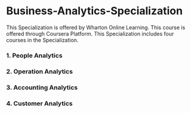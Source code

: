 # Business-Analytics-Specialization
This Specialization is offered by Wharton Online Learning. This course is offered through Coursera Platform. This Specialization includes
four courses in the Specialization.
### 1. People Analytics
### 2. Operation Analytics
### 3. Accounting Analytics
### 4. Customer Analytics
